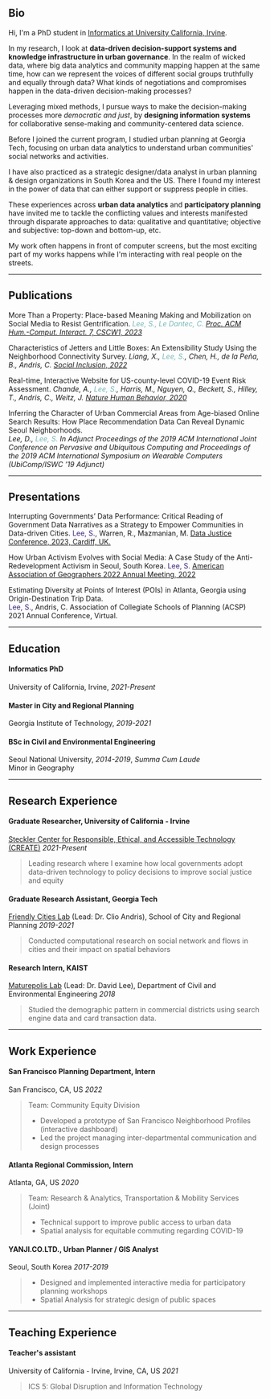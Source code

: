 ## Bio

Hi, I'm a PhD student in [Informatics at University California, Irvine](https://www.informatics.uci.edu/).   

In my research, I look at **data-driven decision-support systems and knowledge infrastructure in urban governance**. In the realm of wicked data, where big data analytics and community mapping happen at the same time, how can we represent the voices of different social groups truthfully and equally through data? What kinds of negotiations and compromises happen in the data-driven decision-making processes? 

Leveraging mixed methods, I pursue ways to make the decision-making processes more _democratic and just_, by **designing information systems** for collaborative sense-making and community-centered data science.

Before I joined the current program, I studied urban planning at Georgia Tech, focusing on urban data analytics to understand urban communities' social networks and activities. 

I have also practiced as a strategic designer/data analyst in urban planning & design organizations in South Korea and the US. There I found my interest in the power of data that can either support or suppress people in cities. 

These experiences across **urban data analytics** and **participatory planning** have invited me to tackle the conflicting values and interests manifested through disparate approaches to data: qualitative and quantitative; objective and subjective: top-down and bottom-up, etc.   

My work often happens in front of computer screens,  but the most exciting part of my works happens while I'm interacting with real people on the streets.  

---

## Publications 

More Than a Property: Place-based Meaning Making and Mobilization on Social Media to Resist Gentrification.
*<span style="color:#77B5B6">Lee, S., Le Dantec, C. [Proc. ACM Hum.-Comput. Interact. 7, CSCW1, 2023](/pdf/V7cscw075-lee.pdf)</span>*

Characteristics of Jetters and Little Boxes: An Extensibility Study Using the Neighborhood Connectivity Survey.
*Liang, X., <span style="color:#77B5B6">Lee, S.</span>, Chen, H., de la Peña, B., Andris, C. [Social Inclusion, 2022](https://www.cogitatiopress.com/socialinclusion/article/view/5366)*

Real-time, Interactive Website for US-county-level COVID-19 Event Risk Assessment.
*Chande, A., <span style="color:#77B5B6">Lee, S.</span>, Harris, M., Nguyen, Q., Beckett, S., Hilley, T., Andris, C., Weitz, J.
[Nature Human Behavior, 2020](https://www.nature.com/articles/s41562-020-01000-9.epdf?sharing_token=N76iQiJi4MMfZlgL5CzCmtRgN0jAjWel9jnR3ZoTv0MxoMi5KsUayERBHA5eSMONUMN2Q6hJuJwlPGsZt-vBiiTQs7sU1kIpVKm93HyoihgBoBkEvityJyAIQvURfffqrG5TWZSQjM5tYqbOJq9hlmo1Qp5wJ1QsxhnVMRp60AU%3D)*

Inferring the Character of Urban Commercial Areas from Age-biased Online Search Results: How Place Recommendation Data Can Reveal Dynamic Seoul Neighborhoods.  
*Lee, D., <span style="color:#77B5B6">Lee, S.</span> In Adjunct Proceedings of the 2019 ACM International Joint Conference on Pervasive and Ubiquitous Computing and Proceedings of the 2019 ACM International Symposium on Wearable Computers (UbiComp/ISWC ’19 Adjunct)*



---

## Presentations
Interrupting Governments’ Data Performance: Critical Reading of Government Data Narratives as a Strategy to Empower Communities in Data-driven Cities.
<span style="color:#3d2478">Lee, S.</span>, Warren, R., Mazmanian, M. [Data Justice Conference, 2023, Cardiff, UK.](https://datajusticelab.org/data-justice-2023-conference-programme/)

How Urban Activism Evolves with Social Media: A Case Study of the Anti-Redevelopment Activism in Seoul, South Korea.
<span style="color:#3d2478">Lee, S.</span>
[American Association of Geographers 2022 Annual Meeting, 2022](https://aag-annualmeeting.secure-platform.com/a/gallery/rounds/27/details/13592)

Estimating Diversity at Points of Interest (POIs) in Atlanta, Georgia using Origin-Destination Trip Data.  
<span style="color:#3d2478">Lee, S.</span>, Andris, C. Association of Collegiate Schools of Planning (ACSP) 2021 Annual Conference, Virtual. 

<!-- **Characteristics of Individuals with Global, Local or Glocal Connectivity Patterns** 
Liang, X., <span style="color:#3d2478">Lee, S.</span>, Andris, C., Chen, H., and De La Pena, B.  
North American Meetings of the Regional Science Association International, November, 2020     -->


---

## Education

#### Informatics PhD
University of California, Irvine, _2021-Present_
#### Master in City and Regional Planning
Georgia Institute of Technology, _2019-2021_   
#### BSc in Civil and Environmental Engineering
Seoul National University, _2014-2019_, _Summa Cum Laude_  
Minor in Geography


---

## Research Experience
####  Graduate Researcher, University of California - Irvine  
[Steckler Center for Responsible, Ethical, and Accessible Technology (CREATE)](https://create.ics.uci.edu/) _2021-Present_   
> Leading research where I examine how local governments adopt data-driven technology to policy decisions to improve social justice and equity  

####  Graduate Research Assistant, Georgia Tech  
[Friendly Cities Lab](http://friendlycities.gatech.edu/) (Lead: Dr. Clio Andris), School of City and Regional Planning _2019-2021_   
> Conducted computational research on social network and flows in cities and their impact on spatial behaviors  

#### Research Intern, KAIST
[Maturepolis Lab](https://maturepolis.com/) (Lead: Dr. David Lee), Department of Civil and Environmental Engineering _2018_ 
> Studied the demographic pattern in commercial districts using search engine data and card transaction data. 

---

## Work Experience 

#### San Francisco Planning Department, Intern
San Francisco, CA, US _2022_
> Team: Community Equity Division 
> - Developed a prototype of San Francisco Neighborhood Profiles (interactive dashboard)
> - Led the project managing inter-departmental communication and design processes 

#### Atlanta Regional Commission, Intern
Atlanta, GA, US _2020_
> Team: Research & Analytics, Transportation & Mobility Services (Joint)
> - Technical support to improve public access to urban data
> - Spatial analysis for equitable commuting regarding COVID-19  

#### YANJI.CO.LTD., Urban Planner / GIS Analyst
Seoul, South Korea _2017-2019_
> - Designed and implemented interactive media for participatory planning workshops   
> - Spatial Analysis for strategic design of public spaces  

---

## Teaching Experience 

#### Teacher's assistant
University of California - Irvine, Irvine, CA, US _2021_
> ICS 5: Global Disruption and Information Technology 

